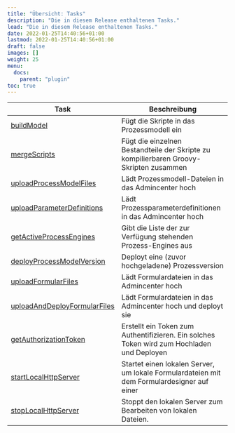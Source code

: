 ```yaml
---
title: "Übersicht: Tasks"
description: "Die in diesem Release enthaltenen Tasks."
lead: "Die in diesem Release enthaltenen Tasks."
date: 2022-01-25T14:40:56+01:00
lastmod: 2022-01-25T14:40:56+01:00
draft: false
images: []
weight: 25
menu:
  docs:
    parent: "plugin"
toc: true
---
```


| Task | Beschreibung |
| --- | --- |
| <a href="/docs/tasks/build_model/">buildModel</a> | Fügt die Skripte in das Prozessmodell ein |
| <a href="/docs/tasks/merge_scripts/">mergeScripts</a> | Fügt die einzelnen Bestandteile der Skripte zu kompilierbaren Groovy-Skripten zusammen |
| <a href="/docs/tasks/upload_process_model_files/">uploadProcessModelFiles</a> | Lädt Prozessmodell-Dateien in das Admincenter hoch |
| <a href="/docs/tasks/upload_parameter_definition/">uploadParameterDefinitions</a> | Lädt Prozessparameterdefinitionen in das Admincenter hoch  
|<a href="/docs/tasks/get_active_process_engines/">getActiveProcessEngines</a> | Gibt die Liste der zur Verfügung stehenden Prozess-Engines aus |
|<a href="/docs/tasks/deploy_process_model_version/">deployProcessModelVersion</a> | Deployt eine (zuvor hochgeladene) Prozessversion |
|<a href="/docs/tasks/upload_formular_files/">uploadFormularFiles</a> | Lädt Formulardateien in das Admincenter hoch |
|<a href="/docs/tasks/upload_and_deploy_formular_files/">uploadAndDeployFormularFiles</a> | Lädt Formulardateien in das Admincenter hoch und deployt sie |
|<a href="/docs/tasks/get_authorization_token/">getAuthorizationToken</a> | Erstellt ein Token zum Authentifizieren. Ein solches Token wird zum Hochladen und Deployen  |von Prozessen, Prozessparameterdefinitionen und Formularen benötigt.
|<a href="/docs/tasks/start_local_http_server/">startLocalHttpServer</a> | Startet einen lokalen Server, um lokale Formulardateien mit dem Formulardesigner auf einer  |definierten Umgebung zu bearbeiten
|<a href="/docs/tasks/stop_local_http_server/">stopLocalHttpServer</a> | Stoppt den lokalen Server zum Bearbeiten von lokalen Dateien. |
